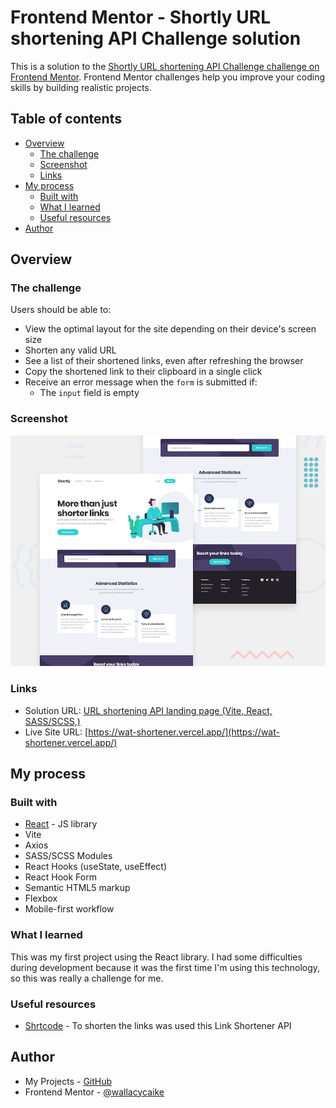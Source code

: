 # Frontend Mentor - Shortly URL shortening API Challenge solution

This is a solution to the [Shortly URL shortening API Challenge challenge on Frontend Mentor](https://www.frontendmentor.io/challenges/url-shortening-api-landing-page-2ce3ob-G). Frontend Mentor challenges help you improve your coding skills by building realistic projects.

## Table of contents

- [Overview](#overview)
  - [The challenge](#the-challenge)
  - [Screenshot](#screenshot)
  - [Links](#links)
- [My process](#my-process)
  - [Built with](#built-with)
  - [What I learned](#what-i-learned)
  - [Useful resources](#useful-resources)
- [Author](#author)

## Overview

### The challenge

Users should be able to:

- View the optimal layout for the site depending on their device's screen size
- Shorten any valid URL
- See a list of their shortened links, even after refreshing the browser
- Copy the shortened link to their clipboard in a single click
- Receive an error message when the `form` is submitted if:
  - The `input` field is empty

### Screenshot

![](./design/desktop-preview.jpg)

### Links

- Solution URL: [URL shortening API landing page (Vite, React, SASS/SCSS,)](https://www.frontendmentor.io/solutions/url-shortening-api-landing-page-hxajVRC0pz)
- Live Site URL: [https://wat-shortener.vercel.app/](https://wat-shortener.vercel.app/)

## My process

### Built with

- [React](https://reactjs.org/) - JS library
- Vite
- Axios
- SASS/SCSS Modules
- React Hooks (useState, useEffect)
- React Hook Form
- Semantic HTML5 markup
- Flexbox
- Mobile-first workflow

### What I learned

This was my first project using the React library. I had some difficulties during development because it was the first time I'm using this technology, so this was really a challenge for me.

### Useful resources

- [Shrtcode](https://shrtco.de/) - To shorten the links was used this Link Shortener API

## Author

- My Projects - [GitHub](https://github.com/wallacycaike?tab=repositories)
- Frontend Mentor - [@wallacycaike](https://www.frontendmentor.io/profile/wallacycaike)
